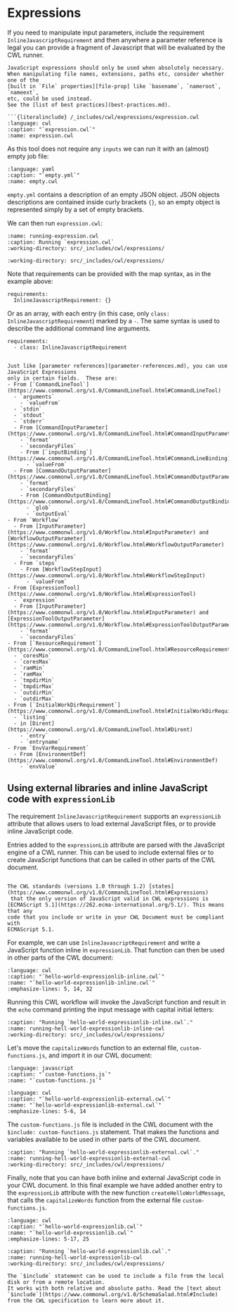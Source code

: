 # Expressions

If you need to manipulate input parameters, include the requirement
`InlineJavascriptRequirement` and then anywhere a parameter reference is
legal you can provide a fragment of Javascript that will be evaluated by
the CWL runner.

```{important}
JavaScript expressions should only be used when absolutely necessary.
When manipulating file names, extensions, paths etc, consider whether one of the
[built in `File` properties][file-prop] like `basename`, `nameroot`, `nameext`,
etc, could be used instead.
See the [list of best practices](best-practices.md).

```{literalinclude} /_includes/cwl/expressions/expression.cwl
:language: cwl
:caption: "`expression.cwl`"
:name: expression.cwl
```

As this tool does not require any `inputs` we can run it with an (almost) empty
job file:

```{literalinclude} /_includes/cwl/expressions/empty.yml
:language: yaml
:caption: "`empty.yml`"
:name: empty.cwl
```

`empty.yml` contains a description of an empty JSON object. JSON objects
descriptions are contained inside curly brackets `{}`, so an empty object is
represented simply by a set of empty brackets.

We can then run `expression.cwl`:

```{runcmd} cwltool expression.cwl empty.yml
:name: running-expression.cwl
:caption: Running `expression.cwl`
:working-directory: src/_includes/cwl/expressions/
```

```{runcmd} cat output.txt
:working-directory: src/_includes/cwl/expressions/
```

Note that requirements can be provided with the map syntax, as in the example above:

```cwl
requirements:
  InlineJavascriptRequirement: {}
```

Or as an array, with each entry (in this case, only `class: InlineJavascriptRequirement`) marked by a `-`.
The same syntax is used to describe the additional command line arguments.

```cwl
requirements:
  - class: InlineJavascriptRequirement
```

```{admonition} Where are JavaScript expressions allowed?

Just like [parameter references](parameter-references.md), you can use JavaScript Expressions
only in certain fields.  These are:
- From [`CommandLineTool`](https://www.commonwl.org/v1.0/CommandLineTool.html#CommandLineTool)
  - `arguments`
    - `valueFrom`
  - `stdin`
  - `stdout`
  - `stderr`
  - From [CommandInputParameter](https://www.commonwl.org/v1.0/CommandLineTool.html#CommandInputParameter)
    - `format`
    - `secondaryFiles`
    - From [`inputBinding`](https://www.commonwl.org/v1.0/CommandLineTool.html#CommandLineBinding)
      - `valueFrom`
  - From [CommandOutputParamater](https://www.commonwl.org/v1.0/CommandLineTool.html#CommandOutputParameter)
    - `format`
    - `secondaryFiles`
    - From [CommandOutputBinding](https://www.commonwl.org/v1.0/CommandLineTool.html#CommandOutputBinding)
      - `glob`
      - `outputEval`
- From `Workflow`
  - From [InputParameter](https://www.commonwl.org/v1.0/Workflow.html#InputParameter) and [WorkflowOutputParameter](https://www.commonwl.org/v1.0/Workflow.html#WorkflowOutputParameter)
    - `format`
    - `secondaryFiles`
  - From `steps`
    - From [WorkflowStepInput](https://www.commonwl.org/v1.0/Workflow.html#WorkflowStepInput)
      - `valueFrom`
- From [ExpressionTool](https://www.commonwl.org/v1.0/Workflow.html#ExpressionTool)
  - `expression`
  - From [InputParameter](https://www.commonwl.org/v1.0/Workflow.html#InputParameter) and [ExpressionToolOutputParameter](https://www.commonwl.org/v1.0/Workflow.html#ExpressionToolOutputParameter)
    - `format`
    - `secondaryFiles`
- From [`ResourceRequirement`](https://www.commonwl.org/v1.0/CommandLineTool.html#ResourceRequirement)
  - `coresMin`
  - `coresMax`
  - `ramMin`
  - `ramMax`
  - `tmpdirMin`
  - `tmpdirMax`
  - `outdirMin`
  - `outdirMax`
- From [`InitialWorkDirRequirement`](https://www.commonwl.org/v1.0/CommandLineTool.html#InitialWorkDirRequirement)
  - `listing`
  - in [Dirent](https://www.commonwl.org/v1.0/CommandLineTool.html#Dirent)
    - `entry`
    - `entryname`
- From `EnvVarRequirement`
  - From [EnvironmentDef](https://www.commonwl.org/v1.0/CommandLineTool.html#EnvironmentDef)
    - `envValue`
```

[file-prop]: https://www.commonwl.org/v1.0/CommandLineTool.html#File

## Using external libraries and inline JavaScript code with `expressionLib`

The requirement `InlineJavascriptRequirement` supports an `expressionLib` attribute
that allows users to load external JavaScript files, or to provide inline JavaScript
code.

Entries added to the `expressionLib` attribute are parsed with the JavaScript engine
of a CWL runner. This can be used to include external files or to create JavaScript
functions that can be called in other parts of the CWL document.

```{note}

The CWL standards (versions 1.0 through 1.2) [states](https://www.commonwl.org/v1.0/CommandLineTool.html#Expressions)
 that the only version of JavaScript valid in CWL expressions is
[ECMAScript 5.1](https://262.ecma-international.org/5.1/). This means that any
code that you include or write in your CWL Document must be compliant with
ECMAScript 5.1.
```

For example, we can use `InlineJavascriptRequirement` and write a JavaScript function
inline in `expressionLib`. That function can then be used in other parts of the
CWL document:

```{literalinclude} /_includes/cwl/expressions/hello-world-expressionlib-inline.cwl
:language: cwl
:caption: "`hello-world-expressionlib-inline.cwl`"
:name: "`hello-world-expressionlib-inline.cwl`"
:emphasize-lines: 5, 14, 32
```

Running this CWL workflow will invoke the JavaScript function and result in
the `echo` command printing the input message with capital initial letters:

```{runcmd} cwltool hello-world-expressionlib-inline.cwl --message "hello world"
:caption: "Running `hello-world-expressionlib-inline.cwl`."
:name: running-hell-world-expressionlib-inline-cwl
:working-directory: src/_includes/cwl/expressions/
```

Let's move the `capitalizeWords` function to an external file, `custom-functions.js`, and
import it in our CWL document:

```{literalinclude} /_includes/cwl/expressions/custom-functions.js
:language: javascript
:caption: "`custom-functions.js`"
:name: "`custom-functions.js`"
```

```{literalinclude} /_includes/cwl/expressions/hello-world-expressionlib-external.cwl
:language: cwl
:caption: "`hello-world-expressionlib-external.cwl`"
:name: "`hello-world-expressionlib-external.cwl`"
:emphasize-lines: 5-6, 14
```

The `custom-functions.js` file is included in the CWL document with the `$include: custom-functions.js`
statement. That makes the functions and variables available to be used in other parts of
the CWL document.

```{runcmd} cwltool hello-world-expressionlib-external.cwl --message "hello world"
:caption: "Running `hello-world-expressionlib-external.cwl`."
:name: running-hell-world-expressionlib-external-cwl
:working-directory: src/_includes/cwl/expressions/
```

Finally, note that you can have both inline and external JavaScript code in your
CWL document. In this final example we have added another entry to the `expressionLib`
attribute with the new function `createHelloWorldMessage`, that calls the `capitalizeWords`
function from the external file `custom-functions.js`.

```{literalinclude} /_includes/cwl/expressions/hello-world-expressionlib.cwl
:language: cwl
:caption: "`hello-world-expressionlib.cwl`"
:name: "`hello-world-expressionlib.cwl`"
:emphasize-lines: 5-17, 25
```

```{runcmd} cwltool hello-world-expressionlib.cwl --message "hello world"
:caption: "Running `hello-world-expressionlib.cwl`."
:name: running-hell-world-expressionlib-cwl
:working-directory: src/_includes/cwl/expressions/
```

```{note}
The `$include` statement can be used to include a file from the local disk or from a remote location.
It works with both relative and absolute paths. Read the [text about `$include`](https://www.commonwl.org/v1.0/SchemaSalad.html#Include)
from the CWL specification to learn more about it.
```
